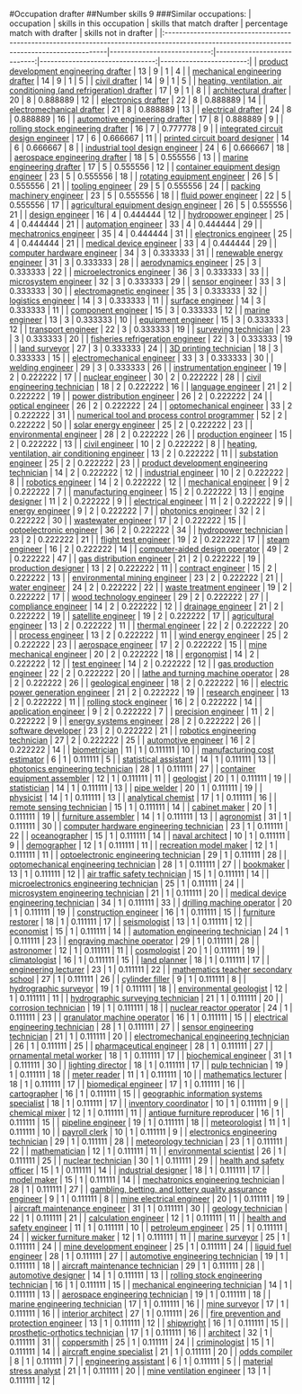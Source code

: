 #Occupation drafter
##Number skills 9
###Similar occupations:
| occupation                                                                                                                                  |   skills in this occupation |   skills that match drafter |   percentage match with drafter |   skills not in drafter |
|:--------------------------------------------------------------------------------------------------------------------------------------------|----------------------------:|----------------------------:|--------------------------------:|------------------------:|
| [product development engineering drafter](product_development_engineering_drafter.md)                                                       |                          13 |                           9 |                        1        |                       4 |
| [mechanical engineering drafter](mechanical_engineering_drafter.md)                                                                         |                          14 |                           9 |                        1        |                       5 |
| [civil drafter](civil_drafter.md)                                                                                                           |                          14 |                           9 |                        1        |                       5 |
| [heating, ventilation, air conditioning (and refrigeration) drafter](heating,_ventilation,_air_conditioning_(and_refrigeration)_drafter.md) |                          17 |                           9 |                        1        |                       8 |
| [architectural drafter](architectural_drafter.md)                                                                                           |                          20 |                           8 |                        0.888889 |                      12 |
| [electronics drafter](electronics_drafter.md)                                                                                               |                          22 |                           8 |                        0.888889 |                      14 |
| [electromechanical drafter](electromechanical_drafter.md)                                                                                   |                          21 |                           8 |                        0.888889 |                      13 |
| [electrical drafter](electrical_drafter.md)                                                                                                 |                          24 |                           8 |                        0.888889 |                      16 |
| [automotive engineering drafter](automotive_engineering_drafter.md)                                                                         |                          17 |                           8 |                        0.888889 |                       9 |
| [rolling stock engineering drafter](rolling_stock_engineering_drafter.md)                                                                   |                          16 |                           7 |                        0.777778 |                       9 |
| [integrated circuit design engineer](integrated_circuit_design_engineer.md)                                                                 |                          17 |                           6 |                        0.666667 |                      11 |
| [printed circuit board designer](printed_circuit_board_designer.md)                                                                         |                          14 |                           6 |                        0.666667 |                       8 |
| [industrial tool design engineer](industrial_tool_design_engineer.md)                                                                       |                          24 |                           6 |                        0.666667 |                      18 |
| [aerospace engineering drafter](aerospace_engineering_drafter.md)                                                                           |                          18 |                           5 |                        0.555556 |                      13 |
| [marine engineering drafter](marine_engineering_drafter.md)                                                                                 |                          17 |                           5 |                        0.555556 |                      12 |
| [container equipment design engineer](container_equipment_design_engineer.md)                                                               |                          23 |                           5 |                        0.555556 |                      18 |
| [rotating equipment engineer](rotating_equipment_engineer.md)                                                                               |                          26 |                           5 |                        0.555556 |                      21 |
| [tooling engineer](tooling_engineer.md)                                                                                                     |                          29 |                           5 |                        0.555556 |                      24 |
| [packing machinery engineer](packing_machinery_engineer.md)                                                                                 |                          23 |                           5 |                        0.555556 |                      18 |
| [fluid power engineer](fluid_power_engineer.md)                                                                                             |                          22 |                           5 |                        0.555556 |                      17 |
| [agricultural equipment design engineer](agricultural_equipment_design_engineer.md)                                                         |                          26 |                           5 |                        0.555556 |                      21 |
| [design engineer](design_engineer.md)                                                                                                       |                          16 |                           4 |                        0.444444 |                      12 |
| [hydropower engineer](hydropower_engineer.md)                                                                                               |                          25 |                           4 |                        0.444444 |                      21 |
| [automation engineer](automation_engineer.md)                                                                                               |                          33 |                           4 |                        0.444444 |                      29 |
| [mechatronics engineer](mechatronics_engineer.md)                                                                                           |                          35 |                           4 |                        0.444444 |                      31 |
| [electronics engineer](electronics_engineer.md)                                                                                             |                          25 |                           4 |                        0.444444 |                      21 |
| [medical device engineer](medical_device_engineer.md)                                                                                       |                          33 |                           4 |                        0.444444 |                      29 |
| [computer hardware engineer](computer_hardware_engineer.md)                                                                                 |                          34 |                           3 |                        0.333333 |                      31 |
| [renewable energy engineer](renewable_energy_engineer.md)                                                                                   |                          31 |                           3 |                        0.333333 |                      28 |
| [aerodynamics engineer](aerodynamics_engineer.md)                                                                                           |                          25 |                           3 |                        0.333333 |                      22 |
| [microelectronics engineer](microelectronics_engineer.md)                                                                                   |                          36 |                           3 |                        0.333333 |                      33 |
| [microsystem engineer](microsystem_engineer.md)                                                                                             |                          32 |                           3 |                        0.333333 |                      29 |
| [sensor engineer](sensor_engineer.md)                                                                                                       |                          33 |                           3 |                        0.333333 |                      30 |
| [electromagnetic engineer](electromagnetic_engineer.md)                                                                                     |                          35 |                           3 |                        0.333333 |                      32 |
| [logistics engineer](logistics_engineer.md)                                                                                                 |                          14 |                           3 |                        0.333333 |                      11 |
| [surface engineer](surface_engineer.md)                                                                                                     |                          14 |                           3 |                        0.333333 |                      11 |
| [component engineer](component_engineer.md)                                                                                                 |                          15 |                           3 |                        0.333333 |                      12 |
| [marine engineer](marine_engineer.md)                                                                                                       |                          13 |                           3 |                        0.333333 |                      10 |
| [equipment engineer](equipment_engineer.md)                                                                                                 |                          15 |                           3 |                        0.333333 |                      12 |
| [transport engineer](transport_engineer.md)                                                                                                 |                          22 |                           3 |                        0.333333 |                      19 |
| [surveying technician](surveying_technician.md)                                                                                             |                          23 |                           3 |                        0.333333 |                      20 |
| [fisheries refrigeration engineer](fisheries_refrigeration_engineer.md)                                                                     |                          22 |                           3 |                        0.333333 |                      19 |
| [land surveyor](land_surveyor.md)                                                                                                           |                          27 |                           3 |                        0.333333 |                      24 |
| [3D printing technician](3D_printing_technician.md)                                                                                         |                          18 |                           3 |                        0.333333 |                      15 |
| [electromechanical engineer](electromechanical_engineer.md)                                                                                 |                          33 |                           3 |                        0.333333 |                      30 |
| [welding engineer](welding_engineer.md)                                                                                                     |                          29 |                           3 |                        0.333333 |                      26 |
| [instrumentation engineer](instrumentation_engineer.md)                                                                                     |                          19 |                           2 |                        0.222222 |                      17 |
| [nuclear engineer](nuclear_engineer.md)                                                                                                     |                          30 |                           2 |                        0.222222 |                      28 |
| [civil engineering technician](civil_engineering_technician.md)                                                                             |                          18 |                           2 |                        0.222222 |                      16 |
| [language engineer](language_engineer.md)                                                                                                   |                          21 |                           2 |                        0.222222 |                      19 |
| [power distribution engineer](power_distribution_engineer.md)                                                                               |                          26 |                           2 |                        0.222222 |                      24 |
| [optical engineer](optical_engineer.md)                                                                                                     |                          26 |                           2 |                        0.222222 |                      24 |
| [optomechanical engineer](optomechanical_engineer.md)                                                                                       |                          33 |                           2 |                        0.222222 |                      31 |
| [numerical tool and process control programmer](numerical_tool_and_process_control_programmer.md)                                           |                          52 |                           2 |                        0.222222 |                      50 |
| [solar energy engineer](solar_energy_engineer.md)                                                                                           |                          25 |                           2 |                        0.222222 |                      23 |
| [environmental engineer](environmental_engineer.md)                                                                                         |                          28 |                           2 |                        0.222222 |                      26 |
| [production engineer](production_engineer.md)                                                                                               |                          15 |                           2 |                        0.222222 |                      13 |
| [civil engineer](civil_engineer.md)                                                                                                         |                          10 |                           2 |                        0.222222 |                       8 |
| [heating, ventilation, air conditioning engineer](heating,_ventilation,_air_conditioning_engineer.md)                                       |                          13 |                           2 |                        0.222222 |                      11 |
| [substation engineer](substation_engineer.md)                                                                                               |                          25 |                           2 |                        0.222222 |                      23 |
| [product development engineering technician](product_development_engineering_technician.md)                                                 |                          14 |                           2 |                        0.222222 |                      12 |
| [industrial engineer](industrial_engineer.md)                                                                                               |                          10 |                           2 |                        0.222222 |                       8 |
| [robotics engineer](robotics_engineer.md)                                                                                                   |                          14 |                           2 |                        0.222222 |                      12 |
| [mechanical engineer](mechanical_engineer.md)                                                                                               |                           9 |                           2 |                        0.222222 |                       7 |
| [manufacturing engineer](manufacturing_engineer.md)                                                                                         |                          15 |                           2 |                        0.222222 |                      13 |
| [engine designer](engine_designer.md)                                                                                                       |                          11 |                           2 |                        0.222222 |                       9 |
| [electrical engineer](electrical_engineer.md)                                                                                               |                          11 |                           2 |                        0.222222 |                       9 |
| [energy engineer](energy_engineer.md)                                                                                                       |                           9 |                           2 |                        0.222222 |                       7 |
| [photonics engineer](photonics_engineer.md)                                                                                                 |                          32 |                           2 |                        0.222222 |                      30 |
| [wastewater engineer](wastewater_engineer.md)                                                                                               |                          17 |                           2 |                        0.222222 |                      15 |
| [optoelectronic engineer](optoelectronic_engineer.md)                                                                                       |                          36 |                           2 |                        0.222222 |                      34 |
| [hydropower technician](hydropower_technician.md)                                                                                           |                          23 |                           2 |                        0.222222 |                      21 |
| [flight test engineer](flight_test_engineer.md)                                                                                             |                          19 |                           2 |                        0.222222 |                      17 |
| [steam engineer](steam_engineer.md)                                                                                                         |                          16 |                           2 |                        0.222222 |                      14 |
| [computer-aided design operator](computer-aided_design_operator.md)                                                                         |                          49 |                           2 |                        0.222222 |                      47 |
| [gas distribution engineer](gas_distribution_engineer.md)                                                                                   |                          21 |                           2 |                        0.222222 |                      19 |
| [production designer](production_designer.md)                                                                                               |                          13 |                           2 |                        0.222222 |                      11 |
| [contract engineer](contract_engineer.md)                                                                                                   |                          15 |                           2 |                        0.222222 |                      13 |
| [environmental mining engineer](environmental_mining_engineer.md)                                                                           |                          23 |                           2 |                        0.222222 |                      21 |
| [water engineer](water_engineer.md)                                                                                                         |                          24 |                           2 |                        0.222222 |                      22 |
| [waste treatment engineer](waste_treatment_engineer.md)                                                                                     |                          19 |                           2 |                        0.222222 |                      17 |
| [wood technology engineer](wood_technology_engineer.md)                                                                                     |                          29 |                           2 |                        0.222222 |                      27 |
| [compliance engineer](compliance_engineer.md)                                                                                               |                          14 |                           2 |                        0.222222 |                      12 |
| [drainage engineer](drainage_engineer.md)                                                                                                   |                          21 |                           2 |                        0.222222 |                      19 |
| [satellite engineer](satellite_engineer.md)                                                                                                 |                          19 |                           2 |                        0.222222 |                      17 |
| [agricultural engineer](agricultural_engineer.md)                                                                                           |                          13 |                           2 |                        0.222222 |                      11 |
| [thermal engineer](thermal_engineer.md)                                                                                                     |                          22 |                           2 |                        0.222222 |                      20 |
| [process engineer](process_engineer.md)                                                                                                     |                          13 |                           2 |                        0.222222 |                      11 |
| [wind energy engineer](wind_energy_engineer.md)                                                                                             |                          25 |                           2 |                        0.222222 |                      23 |
| [aerospace engineer](aerospace_engineer.md)                                                                                                 |                          17 |                           2 |                        0.222222 |                      15 |
| [mine mechanical engineer](mine_mechanical_engineer.md)                                                                                     |                          20 |                           2 |                        0.222222 |                      18 |
| [ergonomist](ergonomist.md)                                                                                                                 |                          14 |                           2 |                        0.222222 |                      12 |
| [test engineer](test_engineer.md)                                                                                                           |                          14 |                           2 |                        0.222222 |                      12 |
| [gas production engineer](gas_production_engineer.md)                                                                                       |                          22 |                           2 |                        0.222222 |                      20 |
| [lathe and turning machine operator](lathe_and_turning_machine_operator.md)                                                                 |                          28 |                           2 |                        0.222222 |                      26 |
| [geological engineer](geological_engineer.md)                                                                                               |                          18 |                           2 |                        0.222222 |                      16 |
| [electric power generation engineer](electric_power_generation_engineer.md)                                                                 |                          21 |                           2 |                        0.222222 |                      19 |
| [research engineer](research_engineer.md)                                                                                                   |                          13 |                           2 |                        0.222222 |                      11 |
| [rolling stock engineer](rolling_stock_engineer.md)                                                                                         |                          16 |                           2 |                        0.222222 |                      14 |
| [application engineer](application_engineer.md)                                                                                             |                           9 |                           2 |                        0.222222 |                       7 |
| [precision engineer](precision_engineer.md)                                                                                                 |                          11 |                           2 |                        0.222222 |                       9 |
| [energy systems engineer](energy_systems_engineer.md)                                                                                       |                          28 |                           2 |                        0.222222 |                      26 |
| [software developer](software_developer.md)                                                                                                 |                          23 |                           2 |                        0.222222 |                      21 |
| [robotics engineering technician](robotics_engineering_technician.md)                                                                       |                          27 |                           2 |                        0.222222 |                      25 |
| [automotive engineer](automotive_engineer.md)                                                                                               |                          16 |                           2 |                        0.222222 |                      14 |
| [biometrician](biometrician.md)                                                                                                             |                          11 |                           1 |                        0.111111 |                      10 |
| [manufacturing cost estimator](manufacturing_cost_estimator.md)                                                                             |                           6 |                           1 |                        0.111111 |                       5 |
| [statistical assistant](statistical_assistant.md)                                                                                           |                          14 |                           1 |                        0.111111 |                      13 |
| [photonics engineering technician](photonics_engineering_technician.md)                                                                     |                          28 |                           1 |                        0.111111 |                      27 |
| [container equipment assembler](container_equipment_assembler.md)                                                                           |                          12 |                           1 |                        0.111111 |                      11 |
| [geologist](geologist.md)                                                                                                                   |                          20 |                           1 |                        0.111111 |                      19 |
| [statistician](statistician.md)                                                                                                             |                          14 |                           1 |                        0.111111 |                      13 |
| [pipe welder](pipe_welder.md)                                                                                                               |                          20 |                           1 |                        0.111111 |                      19 |
| [physicist](physicist.md)                                                                                                                   |                          14 |                           1 |                        0.111111 |                      13 |
| [analytical chemist](analytical_chemist.md)                                                                                                 |                          17 |                           1 |                        0.111111 |                      16 |
| [remote sensing technician](remote_sensing_technician.md)                                                                                   |                          15 |                           1 |                        0.111111 |                      14 |
| [cabinet maker](cabinet_maker.md)                                                                                                           |                          20 |                           1 |                        0.111111 |                      19 |
| [furniture assembler](furniture_assembler.md)                                                                                               |                          14 |                           1 |                        0.111111 |                      13 |
| [agronomist](agronomist.md)                                                                                                                 |                          31 |                           1 |                        0.111111 |                      30 |
| [computer hardware engineering technician](computer_hardware_engineering_technician.md)                                                     |                          23 |                           1 |                        0.111111 |                      22 |
| [oceanographer](oceanographer.md)                                                                                                           |                          15 |                           1 |                        0.111111 |                      14 |
| [naval architect](naval_architect.md)                                                                                                       |                          10 |                           1 |                        0.111111 |                       9 |
| [demographer](demographer.md)                                                                                                               |                          12 |                           1 |                        0.111111 |                      11 |
| [recreation model maker](recreation_model_maker.md)                                                                                         |                          12 |                           1 |                        0.111111 |                      11 |
| [optoelectronic engineering technician](optoelectronic_engineering_technician.md)                                                           |                          29 |                           1 |                        0.111111 |                      28 |
| [optomechanical engineering technician](optomechanical_engineering_technician.md)                                                           |                          28 |                           1 |                        0.111111 |                      27 |
| [bookmaker](bookmaker.md)                                                                                                                   |                          13 |                           1 |                        0.111111 |                      12 |
| [air traffic safety technician](air_traffic_safety_technician.md)                                                                           |                          15 |                           1 |                        0.111111 |                      14 |
| [microelectronics engineering technician](microelectronics_engineering_technician.md)                                                       |                          25 |                           1 |                        0.111111 |                      24 |
| [microsystem engineering technician](microsystem_engineering_technician.md)                                                                 |                          21 |                           1 |                        0.111111 |                      20 |
| [medical device engineering technician](medical_device_engineering_technician.md)                                                           |                          34 |                           1 |                        0.111111 |                      33 |
| [drilling machine operator](drilling_machine_operator.md)                                                                                   |                          20 |                           1 |                        0.111111 |                      19 |
| [construction engineer](construction_engineer.md)                                                                                           |                          16 |                           1 |                        0.111111 |                      15 |
| [furniture restorer](furniture_restorer.md)                                                                                                 |                          18 |                           1 |                        0.111111 |                      17 |
| [seismologist](seismologist.md)                                                                                                             |                          13 |                           1 |                        0.111111 |                      12 |
| [economist](economist.md)                                                                                                                   |                          15 |                           1 |                        0.111111 |                      14 |
| [automation engineering technician](automation_engineering_technician.md)                                                                   |                          24 |                           1 |                        0.111111 |                      23 |
| [engraving machine operator](engraving_machine_operator.md)                                                                                 |                          29 |                           1 |                        0.111111 |                      28 |
| [astronomer](astronomer.md)                                                                                                                 |                          12 |                           1 |                        0.111111 |                      11 |
| [cosmologist](cosmologist.md)                                                                                                               |                          20 |                           1 |                        0.111111 |                      19 |
| [climatologist](climatologist.md)                                                                                                           |                          16 |                           1 |                        0.111111 |                      15 |
| [land planner](land_planner.md)                                                                                                             |                          18 |                           1 |                        0.111111 |                      17 |
| [engineering lecturer](engineering_lecturer.md)                                                                                             |                          23 |                           1 |                        0.111111 |                      22 |
| [mathematics teacher secondary school](mathematics_teacher_secondary_school.md)                                                             |                          27 |                           1 |                        0.111111 |                      26 |
| [cylinder filler](cylinder_filler.md)                                                                                                       |                           9 |                           1 |                        0.111111 |                       8 |
| [hydrographic surveyor](hydrographic_surveyor.md)                                                                                           |                          19 |                           1 |                        0.111111 |                      18 |
| [environmental geologist](environmental_geologist.md)                                                                                       |                          12 |                           1 |                        0.111111 |                      11 |
| [hydrographic surveying technician](hydrographic_surveying_technician.md)                                                                   |                          21 |                           1 |                        0.111111 |                      20 |
| [corrosion technician](corrosion_technician.md)                                                                                             |                          19 |                           1 |                        0.111111 |                      18 |
| [nuclear reactor operator](nuclear_reactor_operator.md)                                                                                     |                          24 |                           1 |                        0.111111 |                      23 |
| [granulator machine operator](granulator_machine_operator.md)                                                                               |                          16 |                           1 |                        0.111111 |                      15 |
| [electrical engineering technician](electrical_engineering_technician.md)                                                                   |                          28 |                           1 |                        0.111111 |                      27 |
| [sensor engineering technician](sensor_engineering_technician.md)                                                                           |                          21 |                           1 |                        0.111111 |                      20 |
| [electromechanical engineering technician](electromechanical_engineering_technician.md)                                                     |                          26 |                           1 |                        0.111111 |                      25 |
| [pharmaceutical engineer](pharmaceutical_engineer.md)                                                                                       |                          28 |                           1 |                        0.111111 |                      27 |
| [ornamental metal worker](ornamental_metal_worker.md)                                                                                       |                          18 |                           1 |                        0.111111 |                      17 |
| [biochemical engineer](biochemical_engineer.md)                                                                                             |                          31 |                           1 |                        0.111111 |                      30 |
| [lighting director](lighting_director.md)                                                                                                   |                          18 |                           1 |                        0.111111 |                      17 |
| [pulp technician](pulp_technician.md)                                                                                                       |                          19 |                           1 |                        0.111111 |                      18 |
| [meter reader](meter_reader.md)                                                                                                             |                          11 |                           1 |                        0.111111 |                      10 |
| [mathematics lecturer](mathematics_lecturer.md)                                                                                             |                          18 |                           1 |                        0.111111 |                      17 |
| [biomedical engineer](biomedical_engineer.md)                                                                                               |                          17 |                           1 |                        0.111111 |                      16 |
| [cartographer](cartographer.md)                                                                                                             |                          16 |                           1 |                        0.111111 |                      15 |
| [geographic information systems specialist](geographic_information_systems_specialist.md)                                                   |                          18 |                           1 |                        0.111111 |                      17 |
| [inventory coordinator](inventory_coordinator.md)                                                                                           |                          10 |                           1 |                        0.111111 |                       9 |
| [chemical mixer](chemical_mixer.md)                                                                                                         |                          12 |                           1 |                        0.111111 |                      11 |
| [antique furniture reproducer](antique_furniture_reproducer.md)                                                                             |                          16 |                           1 |                        0.111111 |                      15 |
| [pipeline engineer](pipeline_engineer.md)                                                                                                   |                          19 |                           1 |                        0.111111 |                      18 |
| [meteorologist](meteorologist.md)                                                                                                           |                          11 |                           1 |                        0.111111 |                      10 |
| [payroll clerk](payroll_clerk.md)                                                                                                           |                          10 |                           1 |                        0.111111 |                       9 |
| [electronics engineering technician](electronics_engineering_technician.md)                                                                 |                          29 |                           1 |                        0.111111 |                      28 |
| [meteorology technician](meteorology_technician.md)                                                                                         |                          23 |                           1 |                        0.111111 |                      22 |
| [mathematician](mathematician.md)                                                                                                           |                          12 |                           1 |                        0.111111 |                      11 |
| [environmental scientist](environmental_scientist.md)                                                                                       |                          26 |                           1 |                        0.111111 |                      25 |
| [nuclear technician](nuclear_technician.md)                                                                                                 |                          30 |                           1 |                        0.111111 |                      29 |
| [health and safety officer](health_and_safety_officer.md)                                                                                   |                          15 |                           1 |                        0.111111 |                      14 |
| [industrial designer](industrial_designer.md)                                                                                               |                          18 |                           1 |                        0.111111 |                      17 |
| [model maker](model_maker.md)                                                                                                               |                          15 |                           1 |                        0.111111 |                      14 |
| [mechatronics engineering technician](mechatronics_engineering_technician.md)                                                               |                          28 |                           1 |                        0.111111 |                      27 |
| [gambling, betting, and lottery quality assurance engineer](gambling,_betting,_and_lottery_quality_assurance_engineer.md)                   |                           9 |                           1 |                        0.111111 |                       8 |
| [mine electrical engineer](mine_electrical_engineer.md)                                                                                     |                          20 |                           1 |                        0.111111 |                      19 |
| [aircraft maintenance engineer](aircraft_maintenance_engineer.md)                                                                           |                          31 |                           1 |                        0.111111 |                      30 |
| [geology technician](geology_technician.md)                                                                                                 |                          22 |                           1 |                        0.111111 |                      21 |
| [calculation engineer](calculation_engineer.md)                                                                                             |                          12 |                           1 |                        0.111111 |                      11 |
| [health and safety engineer](health_and_safety_engineer.md)                                                                                 |                          11 |                           1 |                        0.111111 |                      10 |
| [petroleum engineer](petroleum_engineer.md)                                                                                                 |                          25 |                           1 |                        0.111111 |                      24 |
| [wicker furniture maker](wicker_furniture_maker.md)                                                                                         |                          12 |                           1 |                        0.111111 |                      11 |
| [marine surveyor](marine_surveyor.md)                                                                                                       |                          25 |                           1 |                        0.111111 |                      24 |
| [mine development engineer](mine_development_engineer.md)                                                                                   |                          25 |                           1 |                        0.111111 |                      24 |
| [liquid fuel engineer](liquid_fuel_engineer.md)                                                                                             |                          28 |                           1 |                        0.111111 |                      27 |
| [automotive engineering technician](automotive_engineering_technician.md)                                                                   |                          19 |                           1 |                        0.111111 |                      18 |
| [aircraft maintenance technician](aircraft_maintenance_technician.md)                                                                       |                          29 |                           1 |                        0.111111 |                      28 |
| [automotive designer](automotive_designer.md)                                                                                               |                          14 |                           1 |                        0.111111 |                      13 |
| [rolling stock engineering technician](rolling_stock_engineering_technician.md)                                                             |                          16 |                           1 |                        0.111111 |                      15 |
| [mechanical engineering technician](mechanical_engineering_technician.md)                                                                   |                          14 |                           1 |                        0.111111 |                      13 |
| [aerospace engineering technician](aerospace_engineering_technician.md)                                                                     |                          19 |                           1 |                        0.111111 |                      18 |
| [marine engineering technician](marine_engineering_technician.md)                                                                           |                          17 |                           1 |                        0.111111 |                      16 |
| [mine surveyor](mine_surveyor.md)                                                                                                           |                          17 |                           1 |                        0.111111 |                      16 |
| [interior architect](interior_architect.md)                                                                                                 |                          27 |                           1 |                        0.111111 |                      26 |
| [fire prevention and protection engineer](fire_prevention_and_protection_engineer.md)                                                       |                          13 |                           1 |                        0.111111 |                      12 |
| [shipwright](shipwright.md)                                                                                                                 |                          16 |                           1 |                        0.111111 |                      15 |
| [prosthetic-orthotics technician](prosthetic-orthotics_technician.md)                                                                       |                          17 |                           1 |                        0.111111 |                      16 |
| [architect](architect.md)                                                                                                                   |                          32 |                           1 |                        0.111111 |                      31 |
| [coppersmith](coppersmith.md)                                                                                                               |                          25 |                           1 |                        0.111111 |                      24 |
| [criminologist](criminologist.md)                                                                                                           |                          15 |                           1 |                        0.111111 |                      14 |
| [aircraft engine specialist](aircraft_engine_specialist.md)                                                                                 |                          21 |                           1 |                        0.111111 |                      20 |
| [odds compiler](odds_compiler.md)                                                                                                           |                           8 |                           1 |                        0.111111 |                       7 |
| [engineering assistant](engineering_assistant.md)                                                                                           |                           6 |                           1 |                        0.111111 |                       5 |
| [material stress analyst](material_stress_analyst.md)                                                                                       |                          21 |                           1 |                        0.111111 |                      20 |
| [mine ventilation engineer](mine_ventilation_engineer.md)                                                                                   |                          13 |                           1 |                        0.111111 |                      12 |
